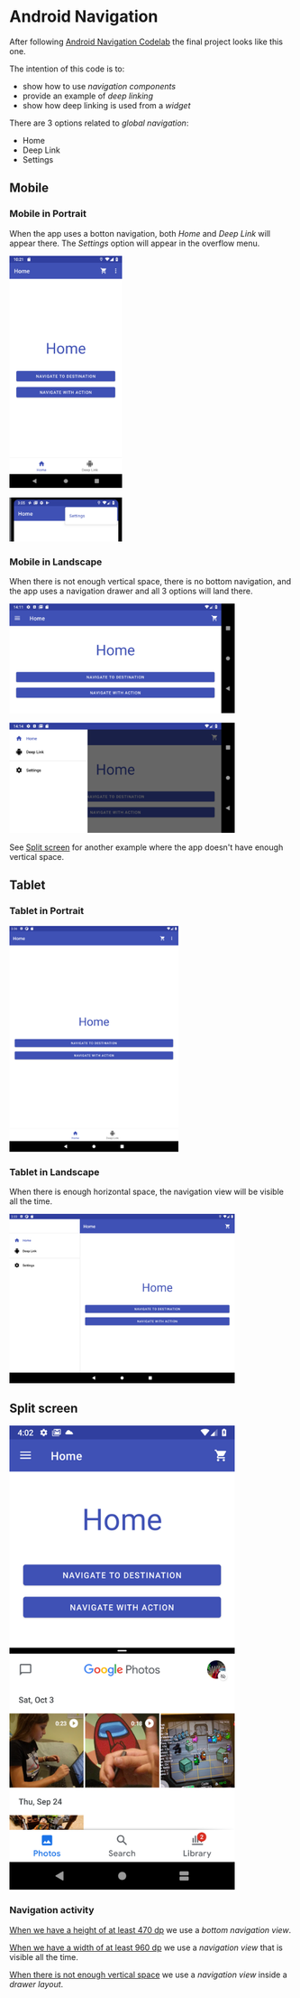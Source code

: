 # Android Navigation

After following
[Android Navigation Codelab](https://codelabs.developers.google.com/codelabs/android-navigation/)
the final project looks like this one.

The intention of this code is to:
- show how to use *navigation components*
- provide an example of *deep linking*
- show how deep linking is used from a *widget*

There are 3 options related to *global navigation*:
- Home
- Deep Link
- Settings




## Mobile
### Mobile in Portrait

When the app uses a botton navigation, both *Home* and *Deep Link* will appear there.
The *Settings* option will appear in the overflow menu.

[<img src="app/doc/images/home.png" width="200"/>](app/doc/images/home.png)

[<img src="app/doc/images/settings_menu.png" width="200"/>](app/doc/images/settings_menu.png)

### Mobile in Landscape

When there is not enough vertical space, there is no bottom navigation, and the app uses a navigation drawer and all 3 options will land there.

[<img src="app/doc/images/mobile_landscape.png" width="400"/>](app/doc/images/mobile_landscape.png)

[<img src="app/doc/images/mobile_side_menu.png" width="400"/>](app/doc/images/mobile_side_menu.png)

See [Split screen](#split-screen) for another example where the app doesn't have enough vertical space.

## Tablet
### Tablet in Portrait
[<img src="app/doc/images/tablet_portrait.png" width="300"/>](app/doc/images/tablet_portrait.png)

### Tablet in Landscape

When there is enough horizontal space, the navigation view will be visible all the time.

[<img src="app/doc/images/tablet_landscape.png" width="400"/>](app/doc/images/tablet_landscape.png)

## Split screen
[<img src="app/doc/images/split_screen.png" width="400"/>](app/doc/images/split_screen.png)

### Navigation activity
[When we have a height of at least 470 dp](app/src/main/res/layout-h470dp/navigation_activity.xml)
we use a *bottom navigation view*.

[When we have a width of at least 960 dp](app/src/main/res/layout-w960dp/navigation_activity.xml)
we use a *navigation view* that is visible all the time.

[When there is not enough vertical space](app/src/main/res/layout/navigation_activity.xml)
we use a *navigation view* inside a *drawer layout*.


